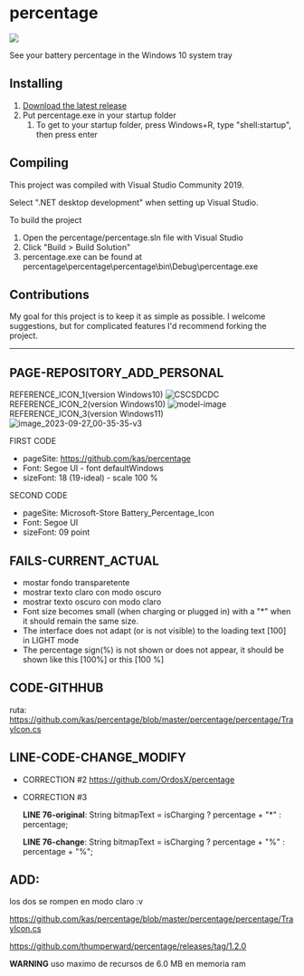 # percentage

![](https://raw.githubusercontent.com/kas/percentage/master/percentage.png)

See your battery percentage in the Windows 10 system tray

## Installing

1. [Download the latest release](https://github.com/kas/percentage/releases)
1. Put percentage.exe in your startup folder
   1. To get to your startup folder, press Windows+R, type "shell:startup", then press enter

## Compiling

This project was compiled with Visual Studio Community 2019.

Select ".NET desktop development" when setting up Visual Studio.

To build the project
1. Open the percentage/percentage.sln file with Visual Studio
1. Click "Build > Build Solution"
1. percentage.exe can be found at percentage\percentage\percentage\bin\Debug\percentage.exe

## Contributions

My goal for this project is to keep it as simple as possible. I welcome suggestions, but for complicated features I'd recommend forking the project.



******************************
## PAGE-REPOSITORY_ADD_PERSONAL
REFERENCE_ICON_1(version Windows10)
![CSCSDCDC](https://i.imgur.com/d7jCVHF.png)
REFERENCE_ICON_2(version Windows10)
![model-image](https://github.com/DiegoEli/percentage/assets/86540781/cf9ef485-788a-4df8-a253-3726a9bf096e)
REFERENCE_ICON_3(version Windows11)
![image_2023-09-27_00-35-35-v3](https://github.com/DiegoEli/percentage/assets/86540781/5b9e46bf-3872-4246-b472-98d5fb1b6791)

FIRST CODE
* pageSite:   https://github.com/kas/percentage
* Font:       Segoe UI     - font defaultWindows
* sizeFont:   18   (19-ideal)    - scale 100 %

SECOND CODE
* pageSite:   Microsoft-Store Battery_Percentage_Icon
* Font:       Segoe UI
* sizeFont:   09 point

## FAILS-CURRENT_ACTUAL
* mostar fondo transparetente
* mostrar texto claro con modo oscuro
* mostrar texto oscuro con modo claro
* Font size becomes small (when charging or plugged in) with a "*" when it should remain the same size.
* The interface does not adapt (or is not visible) to the loading text [100] in LIGHT mode
* The percentage sign(%) is not shown or does not appear, it should be shown like this [100%] or this [100 %]

## CODE-GITHHUB
ruta: https://github.com/kas/percentage/blob/master/percentage/percentage/TrayIcon.cs

## LINE-CODE-CHANGE_MODIFY
* CORRECTION #2
https://github.com/OrdosX/percentage

* CORRECTION #3

   **LINE 76-original**: String bitmapText = isCharging ? percentage + "*" : percentage;
  
   **LINE 76-change**: String bitmapText = isCharging ? percentage + "%" : percentage + "%";

## ADD:
   los dos se rompen en modo claro :v
   
   https://github.com/kas/percentage/blob/master/percentage/percentage/TrayIcon.cs
   
   https://github.com/thumperward/percentage/releases/tag/1.2.0

**WARNING** uso maximo de recursos  de 6.0 MB en memoria ram
